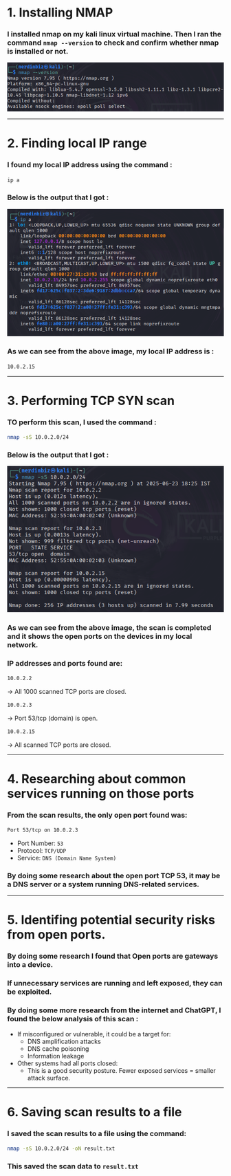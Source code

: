 # 1. Installing NMAP

### I installed nmap on my kali linux virtual machine. Then I ran the command `nmap --version` to check and confirm whether nmap is installed or not.

![installing-nmap](image.png)

---

# 2. Finding local IP range

### I found my local IP address using the command :

```bash
ip a
```

### Below is the output that I got :

![finding-local-ip](image-1.png)

### As we can see from the above image, my local IP address is :

```bash
10.0.2.15
```

---

# 3. Performing TCP SYN scan

### TO perform this scan, I used the command :

```bash
nmap -sS 10.0.2.0/24
```

### Below is the output that I got :

![tcp-syn-scan](image-2.png)

### As we can see from the above image, the scan is completed and it shows the open ports on the devices in my local network.

### IP addresses and ports found are:

```bash
10.0.2.2
```

-> All 1000 scanned TCP ports are closed.

```bash
10.0.2.3
```

-> Port 53/tcp (domain) is open.

```bash
10.0.2.15
```

-> All scanned TCP ports are closed.

---

# 4. Researching about common services running on those ports

### From the scan results, the only open port found was:

```bash
Port 53/tcp on 10.0.2.3
```

- Port Number: `53`
- Protocol: `TCP/UDP`
- Service: `DNS (Domain Name System)`

### By doing some research about the open port TCP 53, it may be a DNS server or a system running DNS-related services.

---

# 5. Identifing potential security risks from open ports.

### By doing some research I found that **Open ports are gateways into a device**.

### If unnecessary services are running and left exposed, they can be exploited.

### By doing some more research from the internet and ChatGPT, I found the below analysis of this scan :

- If misconfigured or vulnerable, it could be a target for:
  - DNS amplification attacks
  - DNS cache poisoning
  - Information leakage
- Other systems had all ports closed:
  - This is a good security posture. Fewer exposed services = smaller attack surface.

---

# 6. Saving scan results to a file

### I saved the scan results to a file using the command:

```bash
nmap -sS 10.0.2.0/24 -oN result.txt
```

### This saved the scan data to `result.txt `
